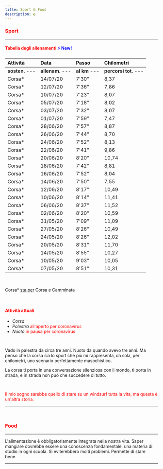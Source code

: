 ```yaml
---
title: Sport & Food
description: ◐
---
```


### <span style="color:red">Sport</span>
---

#### <span style="color:red">Tabella degli allenamenti</span> <span style="color:blue">⚡ New!</span>

| Attività                    | Data                    | Passo                         | Chilometri                 |
|:----------------------|:--------------------|:-------------------------|:------------------------|
| **sosten.** ---        | **allenam.** ---   |  **al km** ---               |  **percorsi tot.** --- |
| Corsa*                    | 14/07/20              |  7'30"                         |  8,37                         |
| Corsa*                    | 12/07/20              |  7'36"                         |  7,86                         |
| Corsa*                    | 10/07/20              |  7'23"                         |  8,07                         |
| Corsa*                    | 05/07/20              |  7'18"                         |  8,02                         |
| Corsa*                    | 03/07/20              |  7'32"                         |  8,07                         |
| Corsa*                    | 01/07/20              |  7'59"                         |  7,47                         |
| Corsa*                    | 28/06/20              |  7'57"                         |  8,87                         |
| Corsa*                    | 26/06/20              |  7'44"                         |  8,70                         |
| Corsa*                    | 24/06/20              |  7'52"                         |  8,13                         |
| Corsa*                    | 22/06/20              |  7'41"                         |  9,86                         |
| Corsa*                    | 20/06/20              |  8'20"                         |  10,74                       |
| Corsa*                    | 18/06/20              |  7'42"                         |  8,81                         |
| Corsa*                    | 16/06/20              |  7'52"                         |  8,04                         |
| Corsa*                    | 14/06/20              |  7'50"                         |  7,55                         |
| Corsa*                    | 12/06/20              |  8'17"                         |  10,49                       |
| Corsa*                    | 10/06/20              |  8'14"                         |  11,41                       |
| Corsa*                    | 06/06/20              |  8'37"                         |  11,52                       |
| Corsa*                    | 02/06/20              |  8'20"                         |  10,59                       |
| Corsa*                    | 31/05/20              |  7'09"                         |  11,09                       |
| Corsa*                    | 27/05/20              |  8'26"                         |  10,49                       |
| Corsa*                    | 24/05/20              |  8'26"                         |  12,02                       |
| Corsa*                    | 20/05/20              |  8'31"                         |  11,70                       |
| Corsa*                    | 14/05/20              |  8'55"                         |  10,27                       |
| Corsa*                    | 10/05/20              |  9'03"                         |  10,05                       |
| Corsa*                    | 07/05/20              |  8'51"                         |  10,31                       |
&nbsp;

Corsa* <span style="text-decoration:underline">sta per</span> Corsa e Camminata

&nbsp;

#### <span style="color:red">Attività attuali</span>
* _Corsa_
* _Palestra_ <span style="color:red">all'aperto per coronavirus</span>
* _Nuoto_ <span style="color:red">in pausa per coronavirus</span>

&nbsp;

Vado in palestra da circa tre anni. Nuoto da quando avevo tre anni. Ma penso che la corsa sia lo sport che più mi rappresenta, da sola, per chilometri, uno scenario perfettamente masochistico.

La corsa ti porta in una conversazione silenziosa con il mondo, ti porta in strada, e in strada non può che succedere di tutto.

&nbsp;

<span style="color:red">Il mio sogno sarebbe quello di stare su un windsurf tutta la vita, ma questa è un'altra storia.</span>

---
&nbsp;

### <span style="color:red">Food</span>
---
L'alimentazione è obbligatoriamente integrata nella nostra vita. Saper mangiare dovrebbe essere una conoscenza fondamentale, una materia di studio in ogni scuola. Si eviterebbero molti problemi. Permette di stare bene.

---
